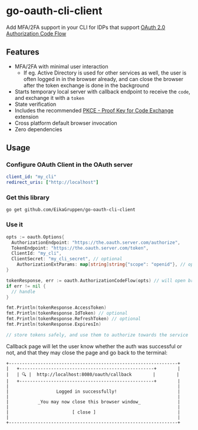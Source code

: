 # go-oauth-cli-client

Add MFA/2FA support in your CLI for IDPs that support [OAuth 2.0 Authorization Code Flow](https://datatracker.ietf.org/doc/html/rfc6749)

## Features

- MFA/2FA with minimal user interaction
  - If eg. Active Directory is used for other services as well, the user is often logged in in the browser already, and can close the browser after the token exchange is done in the background
- Starts temporary local server with callback endpoint to receive the `code`, and exchange it with a `token`
- State verification
- Includes the recommended [PKCE - Proof Key for Code Exchange](https://datatracker.ietf.org/doc/html/rfc7636) extension
- Cross platform default browser invocation
- Zero dependencies

## Usage

### Configure OAuth Client in the OAuth server

```yaml
client_id: "my_cli"
redirect_uris: ["http://localhost"]
```

### Get this library
```
go get github.com/EikaGruppen/go-oauth-cli-client
```

### Use it

```go 
opts := oauth.Options{
  AuthorizationEndpoint: "https://the.oauth.server.com/authorize",
  TokenEndpoint: "https://the.oauth.server.com/token",
  ClientId: "my_cli",
  ClientSecret: "my_cli_secret", // optional
	AuthorizationExtParams: map[string]string{"scope": "openid"}, // optional
}

tokenResponse, err := oauth.AuthorizationCodeFlow(opts) // will open browser for user to do MFA, and show callback page there when done
if err != nil {
  // handle
}

fmt.Println(tokenResponse.AccessToken)
fmt.Println(tokenResponse.IdToken) // optional
fmt.Println(tokenResponse.RefreshToken) // optional
fmt.Println(tokenResponse.ExpiresIn)

// store tokens safely, and use them to authorize towards the service
```

Callback page will let the user know whether the auth was successful or not, and that they may close the page and go back to the terminal:

```
+----------------------------------------------------------------+
|   +---------------------------------------------------+        |
|   | 🔍️ |  http://localhost:8080/oauth/callback        |        |
|   +---------------------------------------------------+        |
|                                                                |
|                  Logged in successfully!                       |
|                                                                |
|           _You may now close this browser window_              |
|                                                                |
|                        [ close ]                               |
|                                                                |
+----------------------------------------------------------------+
```

